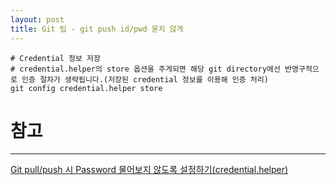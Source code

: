 ```yaml
---
layout: post
title: Git 팁 - git push id/pwd 묻지 않게
---
```

```
# Credential 정보 저장
# credential.helper의 store 옵션을 주게되면 해당 git directory에선 반영구적으로 인증 절차가 생략됩니다.(저장된 credential 정보를 이용해 인증 처리)
git config credential.helper store
```

# 참고
---
[Git pull/push 시 Password 물어보지 않도록 설정하기(credential.helper)](https://www.hahwul.com/2018/08/git-credential-helper.html)
